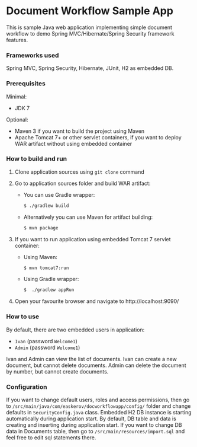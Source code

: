 Document Workflow Sample App
============================

This is sample Java web application implementing simple document workflow to demo Spring MVC/Hibernate/Spring Security framework features. 

### Frameworks used 
Spring MVC, Spring Security, Hibernate, JUnit, H2 as embedded DB.

### Prerequisites
Minimal:

* JDK 7

Optional:

* Maven 3 if you want to build the project using Maven
* Apache Tomcat 7+ or other servlet containers, if you want to deploy WAR artifact without using embedded container

### How to build and run

1. Clone application sources using `git clone` command 

1. Go to application sources folder and build WAR artifact:

   * You can use Gradle wrapper:

     ```sh
     $ ./gradlew build
     ```

   * Alternatively you can use Maven for artifact building:
    
     ```sh
     $ mvn package
     ```

1. If you want to run application using embedded Tomcat 7 servlet container:

    * Using Maven:

      ```sh
      $ mvn tomcat7:run
      ```

    * Using Gradle wrapper:

      ```sh
      $  ./gradlew appRun
      ```

1.  Open your favourite browser and navigate to http://localhost:9090/

### How to use

By default, there are two embedded users in application:
* `Ivan` (password `Welcome1`)
* `Admin` (password `Welcome1`)

Ivan and Admin can view the list of documents. Ivan can create a new document, but cannot delete documents. Admin can delete the document by number, but cannot create documents.

### Configuration

If you want to change default users, roles and access permissions, then go to `/src/main/java/com/easkerov/docworkflowapp/config/` folder and change defaults in `SecurityConfig.java` class. Embedded H2 DB instance is starting automatically during application start. By default, DB table and data is creating and inserting during application start. If you want to change DB data in Documents table, then go to `/src/main/resources/import.sql` and feel free to edit sql statements there.